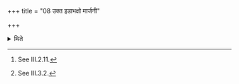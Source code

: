 +++
title = "08 उक्त इडाभक्षो मार्जनी"

+++

<details><summary>थिते</summary>

8. The eating of Iḍā[^1] as well as the act of cleansing;[^2] has been (already) told.  

[^1]: See III.2.11.  

[^2]: See III.3.2.
</details>
